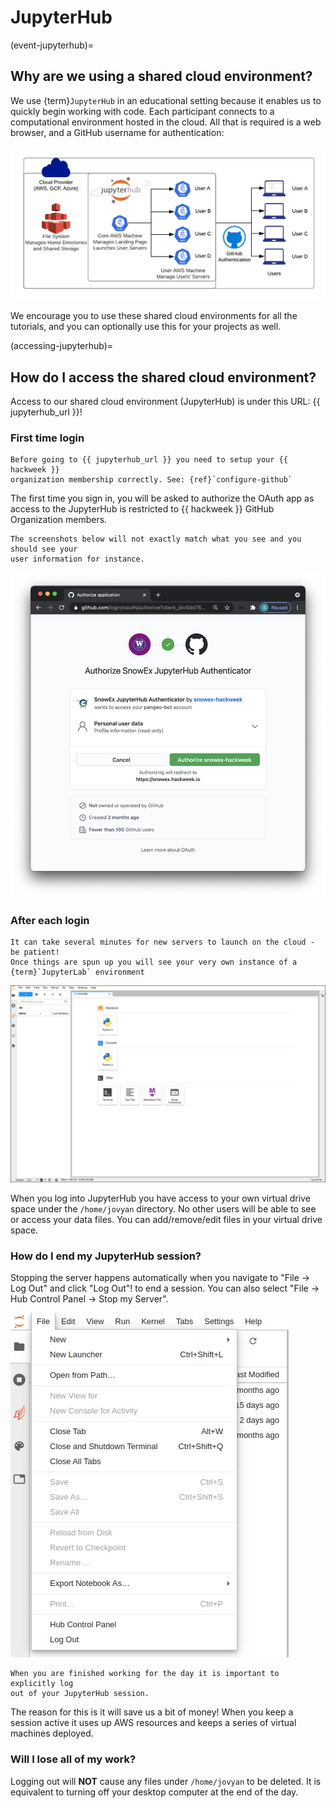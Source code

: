 # JupyterHub

(event-jupyterhub)=
## Why are we using a shared cloud environment?

We use {term}`JupyterHub` in an educational setting because it enables us to quickly begin working with code. Each participant connects to a computational environment hosted in the cloud. All that is required is a web browser, and a GitHub username for authentication:

![jupyterhub-connectivity](../img/jupyterhub-connectivity.png)

We encourage you to use these shared cloud environments for all the tutorials, and you can optionally use this for your projects as well.

(accessing-jupyterhub)=
## How do I access the shared cloud environment?

Access to our shared cloud environment (JupyterHub) is under this URL: {{ jupyterhub_url }}!

### First time login

```{attention}
Before going to {{ jupyterhub_url }} you need to setup your {{ hackweek }}
organization membership correctly. See: {ref}`configure-github`
```

The first time you sign in, you will be asked to authorize the OAuth app as access
to the JupyterHub is restricted to {{ hackweek }} GitHub Organization members.

```{note}
The screenshots below will not exactly match what you see and you should see your
user information for instance.
```

![jupyterhub-authentication](../img/jupyterhub-authentication.png)

### After each login

```{attention}
It can take several minutes for new servers to launch on the cloud - be patient!
Once things are spun up you will see your very own instance of a {term}`JupyterLab` environment
```

![jupyterhub-overview](../img/jupyterhub-overview.png)

When you log into JupyterHub you have access to your own virtual drive space
under the `/home/jovyan` directory. No other users will be able to see or access
your data files. You can add/remove/edit files in your virtual drive space.


### How do I end my JupyterHub session?

Stopping the server happens automatically when you navigate to "File -> Log Out"
and click "Log Out"! to end a session. You can also select "File -> Hub Control
Panel -> Stop my Server".

![hub-control-panel-button](../img/hub-logout-button.png)

```{attention}
When you are finished working for the day it is important to explicitly log
out of your JupyterHub session.
```

The reason for this is it will save us a bit of money! When you keep a session
active it uses up AWS resources and keeps a series of virtual machines deployed.

###  Will I lose all of my work?

Logging out will **NOT** cause any files under `/home/jovyan` to be deleted. It
is equivalent to turning off your desktop computer at the end of the day.
